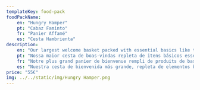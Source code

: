 ```yaml
---
templateKey: food-pack
foodPackName:
    en: "Hungry Hamper"
    pt: "Cabaz Faminto"
    fr: "Panier Affamé"
    es: "Cesta Hambrienta"
description: 
    en: "Our largest welcome basket packed with essential basics like tea, coffee, bread and so much more, this hamper ensures that you have all you need to help you settle in and feel at home from the start."
    pt: "Nossa maior cesta de boas-vindas repleta de itens básicos essenciais como chá, café, pão e muito mais, esta cesta garante que você tenha tudo o que precisa para ajudá-lo a se instalar e se sentir em casa desde o início."
    fr: "Notre plus grand panier de bienvenue rempli de produits de base essentiels comme du thé, du café, du pain et bien plus encore. Ce panier garantit que vous avez tout ce dont vous avez besoin pour vous aider à vous installer et à vous sentir chez vous dès le début."
    es: "Nuestra cesta de bienvenida más grande, repleta de elementos básicos esenciales como té, café, pan y mucho más, esta cesta garantiza que tengas todo lo que necesitas para ayudarte a instalarte y sentirte como en casa desde el principio."
price: "55€"
img: ../../static/img/Hungry Hamper.png
---
```


